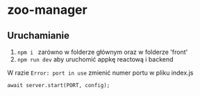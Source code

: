 # zoo-manager
## Uruchamianie

1. `npm i ` zarówno w folderze głównym oraz w folderze 'front'
2. `npm run dev` aby uruchomić appkę reactową i backend

W razie `Error: port in use` zmienić numer portu w pliku index.js 
```
await server.start(PORT, config);
```
